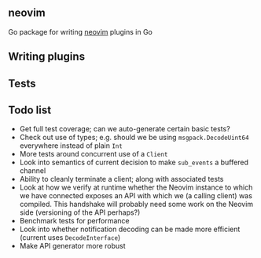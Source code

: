 ## neovim

Go package for writing [neovim](http://neovim.org/) plugins in Go

## Writing plugins

## Tests

## Todo list

* Get full test coverage; can we auto-generate certain basic tests?
* Check out use of types; e.g. should we be using `msgpack.DecodeUint64` everywhere instead of plain `Int`
* More tests around concurrent use of a `Client`
* Look into semantics of current decision to make `sub_events` a buffered channel
* Ability to cleanly terminate a client; along with associated tests
* Look at how we verify at runtime whether the Neovim instance to which we have connected exposes an API
with which we (a calling client) was compiled. This handshake will probably need some work on the Neovim
side (versioning of the API perhaps?)
* Benchmark tests for performance
* Look into whether notification decoding can be made more efficient (current uses `DecodeInterface`)
* Make API generator more robust

